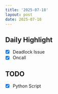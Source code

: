 ```yaml
---
title: '2025-07-18'
layout: post
date: 2025-07-18
---
```


**Daily Highlight**
---

- [x] Deadlock Issue
- [x] Oncall

**TODO**
---

- [x] Python Script
